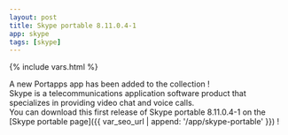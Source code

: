 ```yaml
---
layout: post
title: Skype portable 8.11.0.4-1
app: skype
tags: [skype]
---
```

{% include vars.html %}

A new Portapps app has been added to the collection !<br />
Skype is a telecommunications application software product that specializes in providing video chat and voice calls.<br />
You can download this first release of Skype portable 8.11.0.4-1 on the [Skype portable page]({{ var_seo_url | append: '/app/skype-portable' }}) !